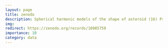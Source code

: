 ```yaml
---
layout: page
title: zenodo
description: Spherical harmonic models of the shape of asteroid (16) Psyche
img:
redirect: https://zenodo.org/records/10985759
importance: 10
category: data
---
```

